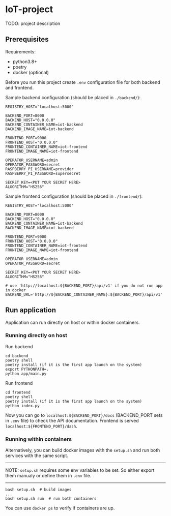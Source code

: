 # IoT-project

TODO: project description

## Prerequisites

Requirements:

- python3.8+
- poetry
- docker (optional)

Before you run this project create `.env` configuration file for both backend and frontend.

Sample backend configuration (should be placed in `./backend/`):
```
REGISTRY_HOST="localhost:5000"

BACKEND_PORT=8000
BACKEND_HOST="0.0.0.0"
BACKEND_CONTAINER_NAME=iot-backend
BACKEND_IMAGE_NAME=iot-backend

FRONTEND_PORT=9000
FRONTEND_HOST="0.0.0.0"
FRONTEND_CONTAINER_NAME=iot-frontend
FRONTEND_IMAGE_NAME=iot-frontend

OPERATOR_USERNAME=admin
OPERATOR_PASSWORD=secret
RASPBERRY_PI_USERNAME=provider
RASPBERRY_PI_PASSWORD=supersecret

SECRET_KEY=<PUT YOUR SECRET HERE>
ALGORITHM="HS256"
```

Sample frontend configuration (should be placed in `./frontend/`):

```
REGISTRY_HOST="localhost:5000"

BACKEND_PORT=8000
BACKEND_HOST="0.0.0.0"
BACKEND_CONTAINER_NAME=iot-backend
BACKEND_IMAGE_NAME=iot-backend

FRONTEND_PORT=9000
FRONTEND_HOST="0.0.0.0"
FRONTEND_CONTAINER_NAME=iot-frontend
FRONTEND_IMAGE_NAME=iot-frontend

OPERATOR_USERNAME=admin
OPERATOR_PASSWORD=secret

SECRET_KEY=<PUT YOUR SECRET HERE>
ALGORITHM="HS256"

# use 'http://localhost:${BACKEND_PORT}/api/v1' if you do not run app in docker
BACKEND_URL='http://${BACKEND_CONTAINER_NAME}:${BACKEND_PORT}/api/v1'
```

## Run application

Application can run directly on host or within docker containers.

### Running directly on host

Run backend
```
cd backend
poetry shell
poetry install (if it is the first app launch on the system)
export PYTHONPATH=.
python app/main.py
```
Run frontend
```
cd frontend
poetry shell
poetry install (if it is the first app launch on the system)
python index.py
```
Now you can go to `localhost:${BACKEND_PORT}/docs` (BACKEND_PORT sets in `.env` file) to check the API documentation. Frontend is served `localhost:${FRONTEND_PORT}/dash`.

### Running within containers
Alternatively, you can build docker images with the `setup.sh` and run both services with the same script.

---
NOTE: `setup.sh` requires some env variables to be set. So either export them manualy or define them in `.env` file.

---

```
bash setup.sh  # build images
...
bash setup.sh run  # run both containers
```

You can use `docker ps` to verify if containers are up.

